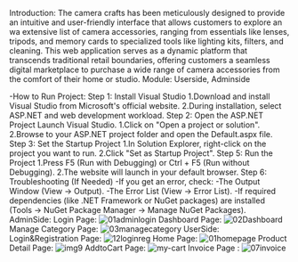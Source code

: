Introduction:
 The camera crafts has been meticulously designed to provide an 
intuitive and user-friendly interface that allows customers to explore an wa 
extensive list of camera accessories, ranging from essentials like lenses, 
tripods, and memory cards to specialized tools like lighting kits, filters, and 
cleaning. This web application serves as a dynamic platform that transcends 
traditional retail boundaries, offering customers a seamless digital 
marketplace to purchase a wide range of camera accessories from the 
comfort of their home or studio.
Module:
Userside, 
Adminside


-How to Run Project:
Step 1: Install Visual Studio
1.Download and install Visual Studio from Microsoft's official website.
2.During installation, select ASP.NET and web development workload.
Step 2: Open the ASP.NET Project
Launch Visual Studio.
1.Click on "Open a project or solution".
2.Browse to your ASP.NET project folder and open the Default.aspx file.
Step 3: Set the Startup Project
1.In Solution Explorer, right-click on the project you want to run.
2.Click "Set as Startup Project".
Step 5: Run the Project
1.Press F5 (Run with Debugging) or Ctrl + F5 (Run without Debugging).
2.The website will launch in your default browser.
Step 6: Troubleshooting (If Needed)
-If you get an error, check:
-The Output Window (View → Output).
-The Error List (View → Error List).
-If required dependencies (like .NET Framework or NuGet packages) are installed (Tools → NuGet Package Manager → Manage NuGet Packages).
AdminSide:
Login Page:
![01adminlogin](https://github.com/user-attachments/assets/2726999d-36fa-4086-9a90-32817af2dfd8)
Dashboard Page:
![02Dashboard](https://github.com/user-attachments/assets/17bd3fec-6744-4664-b890-ce4532946d3c)
Manage Category Page:
![03managecategory](https://github.com/user-attachments/assets/4eb5ef2a-f3db-4380-921b-b8ff63c610d3)
UserSide:
Login&Registration Page:
![12loginreg](https://github.com/user-attachments/assets/367c40a2-06df-41b0-9713-d66a882c87d9)
Home Page:
![01homepage](https://github.com/user-attachments/assets/0c3f8287-4c17-42f8-ace4-336355e81353)
Product Detail Page:
![img9](https://github.com/user-attachments/assets/549b1310-ba69-4a51-9857-92c6dc43bfb6)
AddtoCart Page:
![my-cart](https://github.com/user-attachments/assets/21177a50-53cd-4645-a786-f1024b8fecbd)
Invoice Page :
![07invoice](https://github.com/user-attachments/assets/687cd3c7-1f0b-41ab-9b8b-21c57587acb7)









